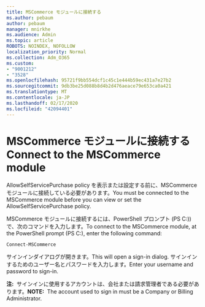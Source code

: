 ```yaml
---
title: MSCommerce モジュールに接続する
ms.author: pebaum
author: pebaum
manager: mnirkhe
ms.audience: Admin
ms.topic: article
ROBOTS: NOINDEX, NOFOLLOW
localization_priority: Normal
ms.collection: Adm_O365
ms.custom:
- "9001212"
- "3528"
ms.openlocfilehash: 95721f9bb554dcf1c45c1e444b59ec431a7e27b2
ms.sourcegitcommit: 9db3be25d088b8d4b2d476aeace79e653ca0a421
ms.translationtype: MT
ms.contentlocale: ja-JP
ms.lasthandoff: 02/17/2020
ms.locfileid: "42094401"
---
```

# <a name="connect-to-the-mscommerce-module"></a><span data-ttu-id="3f039-102">MSCommerce モジュールに接続する</span><span class="sxs-lookup"><span data-stu-id="3f039-102">Connect to the MSCommerce module</span></span>

<span data-ttu-id="3f039-103">AllowSelfServicePurchase policy を表示または設定する前に、MSCommerce モジュールに接続している必要があります。</span><span class="sxs-lookup"><span data-stu-id="3f039-103">You must be connected to the MSCommerce module before you can view or set the AllowSelfServicePurchase policy.</span></span>  

<span data-ttu-id="3f039-104">MSCommerce モジュールに接続するには、PowerShell プロンプト (PS C:\)) で、次のコマンドを入力します。</span><span class="sxs-lookup"><span data-stu-id="3f039-104">To connect to the MSCommerce module, at the PowerShell prompt (PS C:\), enter the following command:</span></span>

    Connect-MSCommerce

<span data-ttu-id="3f039-105">サインインダイアログが開きます。</span><span class="sxs-lookup"><span data-stu-id="3f039-105">This will open a sign-in dialog.</span></span> <span data-ttu-id="3f039-106">サインインするためのユーザー名とパスワードを入力します。</span><span class="sxs-lookup"><span data-stu-id="3f039-106">Enter your username and password to sign-in.</span></span>

<span data-ttu-id="3f039-107">**注:**&nbsp;&nbsp;サインインに使用するアカウントは、会社または請求管理者である必要があります。</span><span class="sxs-lookup"><span data-stu-id="3f039-107">**NOTE:**&nbsp;&nbsp;The account used to sign in must be a Company or Billing Administrator.</span></span>
